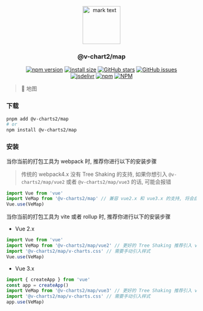 <p align="center">
<img src="https://raw.githubusercontent.com/denaro-org/v-charts2/main/docs/.vuepress/public/favicon.ico" alt="mark text" width="100" height="100">
</p>

<h3 align="center">@v-chart2/map</h3>

<p align="center">
  <a href="https://www.npmjs.com/package/@v-charts2/map" target="_blank"><img alt="npm version" src="https://img.shields.io/npm/v/@v-charts2/map"></a>
  <a href="https://packagephobia.com/result?p=@v-charts2/map" target="_blank"><img alt="install size" src="https://packagephobia.now.sh/badge?p=@v-charts2/map"></a>
  <a href="https://github.com/denaro-org/v-charts2/stargazers" target="_blank"><img alt="GitHub stars" src="https://img.shields.io/github/stars/denaro-org/v-charts2"></a>
  <a href="https://github.com/denaro-org/v-charts2/issues" target="_blank"><img alt="GitHub issues" src="https://img.shields.io/github/issues/denaro-org/v-charts2"></a>
  <br />
  <a href="https://www.jsdelivr.com/package/npm/@v-charts2/map" target="_blank"><img alt="jsdelivr" src="https://data.jsdelivr.com/v1/package/npm/@v-charts2/map/badge"></a>
  <a href="https://www.npmjs.com/package/@v-charts2/map" target="_blank"><img alt="npm" src="https://img.shields.io/node/v/@v-charts2/map"></a>
  <a href="https://github.com/denaro-org/v-charts2/blob/main/LICENSE" target="_blank"><img alt="NPM" src="https://img.shields.io/npm/l/@v-charts2/map"></a>
</p>

> :tada: 地图

### 下载

```bash
pnpm add @v-charts2/map
# or
npm install @v-charts2/map
```

### 安装

当你当前的打包工具为 webpack 时, 推荐你进行以下的安装步骤

> 传统的 webpack4.x 没有 Tree Shaking 的支持, 如果你想引入 `@v-charts2/map/vue2` 或者 `@v-charts2/map/vue3` 的话, 可能会报错

```javascript
import Vue from 'vue'
import VeMap from '@v-charts2/map' // 兼容 vue2.x 和 vue3.x 的支持, 将会自动加载支持 vue2.x 的支持包或者支持 vue3.x 的支持包
Vue.use(VeMap)
```

当你当前的打包工具为 vite 或者 rollup 时, 推荐你进行以下的安装步骤

- Vue 2.x

```javascript
import Vue from 'vue'
import VeMap from '@v-charts2/map/vue2' // 更好的 Tree Shaking 推荐引入 vue2.x 的专属支持包
import '@v-charts2/map/v-charts.css' // 需要手动引入样式
Vue.use(VeMap)
```

- Vue 3.x

```javascript
import { createApp } from 'vue'
const app = createApp()
import VeMap from '@v-charts2/map/vue3' // 更好的 Tree Shaking 推荐引入 vue3.x 的专属支持包
import '@v-charts2/map/v-charts.css' // 需要手动引入样式
app.use(VeMap)
```
